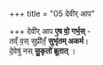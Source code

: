 +++
title = "05 देवीर् आप"

+++
देवी॑र् आप **ए॒ष वो॒ गर्भ॒स्** -  
तव्ँ व॒स् सुप्री॑तँ॒ **सुभृ॑तम् अकर्म**।  
दे॒वेषु॑ नस् **सु॒कृतो॑ ब्रूतात्** ।